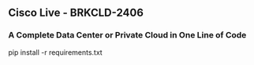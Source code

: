 ## Cisco Live - BRKCLD-2406 ##
### A Complete Data Center or Private Cloud in One Line of Code ###

pip install -r requirements.txt
